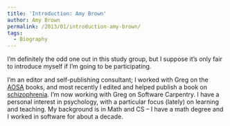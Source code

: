 ```yaml
---
title: 'Introduction: Amy Brown'
author: Amy Brown
permalink: /2013/01/introduction-amy-brown/
tags:
  - Biography
---
```

I&#8217;m definitely the odd one out in this study group, but I suppose it&#8217;s only fair to introduce myself if I&#8217;m going to be participating.

I&#8217;m an editor and self-publishing consultant; I worked with Greg on the [AOSA][1] books, and most recently I edited and helped publish a book on [schizophrenia][2]. I&#8217;m now working with Greg on Software Carpentry. I have a personal interest in psychology, with a particular focus (lately) on learning and teaching. My background is in Math and CS &#8211; I have a math degree and I worked in software for about a decade.

 [1]: http://www.aosabook.org
 [2]: http://www.josephpolimeni.com
